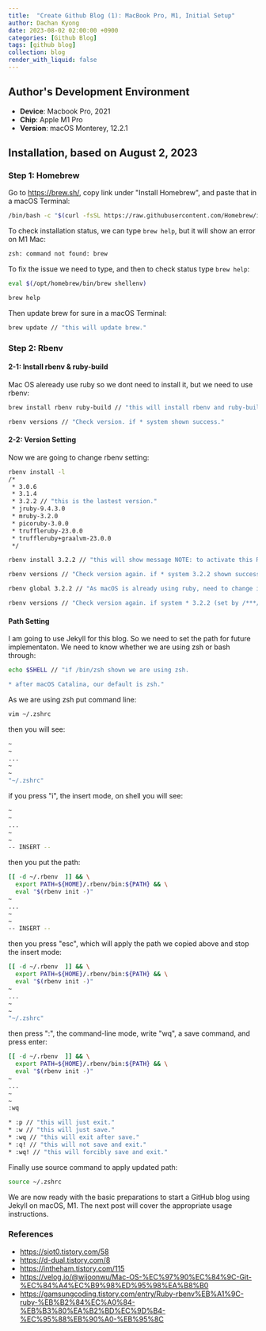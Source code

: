 ```yaml
---
title:  "Create Github Blog (1): MacBook Pro, M1, Initial Setup"
author: Dachan Kyong
date: 2023-08-02 02:00:00 +0900
categories: [Github Blog]
tags: [github blog]
collection: blog
render_with_liquid: false
---
```


## Author's Development Environment
- **Device**: Macbook Pro, 2021
- **Chip**: Apple M1 Pro
- **Version**: macOS Monterey, 12.2.1

## Installation, based on August 2, 2023

### Step 1: Homebrew
Go to <https://brew.sh/>, copy link under "Install Homebrew", and paste that in a macOS Terminal:

```bash
/bin/bash -c "$(curl -fsSL https://raw.githubusercontent.com/Homebrew/install/HEAD/install.sh) // "This will require your password."
```

To check installation status, we can type `brew help`, but it will show an error on M1 Mac:
```bash
zsh: command not found: brew
```

To fix the issue we need to type, and then to check status type `brew help`:
```bash
eval $(/opt/homebrew/bin/brew shellenv)

brew help
```

Then update brew for sure in a macOS Terminal:

```bash
brew update // "this will update brew."
```

### Step 2: Rbenv

#### 2-1: Install rbenv & ruby-build
Mac OS aleready use ruby so we dont need to install it, but we need to use rbenv:

```bash
brew install rbenv ruby-build // "this will install rbenv and ruby-build."

rbenv versions // "Check version. if * system shown success."
```
#### 2-2: Version Setting
Now we are going to change rbenv setting:

```bash
rbenv install -l
/*
 * 3.0.6
 * 3.1.4
 * 3.2.2 // "this is the lastest version."
 * jruby-9.4.3.0
 * mruby-3.2.0
 * picoruby-3.0.0
 * truffleruby-23.0.0
 * truffleruby+graalvm-23.0.0
 */

rbenv install 3.2.2 // "this will show message NOTE: to activate this Ruby version as the new default, run: rbenv global 3.2.2."

rbenv versions // "Check version again. if * system 3.2.2 shown success."

rbenv global 3.2.2 // "As macOS is already using ruby, need to change it to global."

rbenv versions // "Check version again. if system * 3.2.2 (set by /***/***/.rbenv/version) shown success."
```
#### Path Setting
I am going to use Jekyll for this blog. So we need to set the path for future implementaton.
We need to know whether we are using zsh or bash through:

```bash
echo $SHELL // "if /bin/zsh shown we are using zsh.

* after macOS Catalina, our default is zsh."
```

As we are using zsh put command line:
```bash
vim ~/.zshrc
```

then you will see:
```bash
~
~
...
~
~
"~/.zshrc"
```

if you press "i", the insert mode, on shell you will see:
```bash
~
~
...
~
~
-- INSERT --
```

then you put the path:
```bash
[[ -d ~/.rbenv  ]] && \
  export PATH=${HOME}/.rbenv/bin:${PATH} && \
  eval "$(rbenv init -)"
~
...
~
~
-- INSERT --
```

then you press "esc", which will apply the path we copied above and stop the insert mode:
```bash
[[ -d ~/.rbenv  ]] && \
  export PATH=${HOME}/.rbenv/bin:${PATH} && \
  eval "$(rbenv init -)"
~
...
~
~
"~/.zshrc"
```

then press ":", the command-line mode, write "wq", a save command, and press enter:
```bash
[[ -d ~/.rbenv  ]] && \
  export PATH=${HOME}/.rbenv/bin:${PATH} && \
  eval "$(rbenv init -)"
~
...
~
~
:wq

* :p // "this will just exit."
* :w // "this will just save."
* :wq // "this will exit after save."
* :q! // "this will not save and exit."
* :wq! // "this will forcibly save and exit."
```

Finally use source command to apply updated path:
```bash
source ~/.zshrc
```

We are now ready with the basic preparations to start a GitHub blog using Jekyll on macOS, M1. The next post will cover the appropriate usage instructions.

### References
- <https://siot0.tistory.com/58>
- <https://d-dual.tistory.com/8>
- <https://intheham.tistory.com/115>
- <https://velog.io/@wijoonwu/Mac-OS-%EC%97%90%EC%84%9C-Git-%EC%84%A4%EC%B9%98%ED%95%98%EA%B8%B0>
- <https://gamsungcoding.tistory.com/entry/Ruby-rbenv%EB%A1%9C-ruby-%EB%B2%84%EC%A0%84-%EB%B3%80%EA%B2%BD%EC%9D%B4-%EC%95%88%EB%90%A0-%EB%95%8C>
